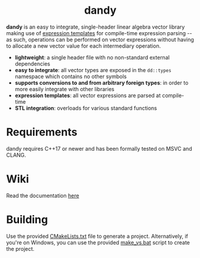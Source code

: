 <h1 align="center" width="100%">dandy</h1>

**dandy** is an easy to integrate, single-header linear algebra vector library making use of [expression templates](https://en.wikipedia.org/wiki/Expression_templates) for compile-time expression parsing -- as such, operations can be performed on vector expressions without having to allocate a new vector value for each intermediary operation.

* **lightweight**: a single header file with no non-standard external dependencies
* **easy to integrate**: all vector types are exposed in the `dd::types` namespace which contains no other symbols
* **supports conversions to and from arbitrary foreign types**: in order to more easily integrate with other libraries
* **expression templates**: all vector expressions are parsed at compile-time
* **STL integration**: overloads for various standard functions

# Requirements

dandy requires C++17 or newer and has been formally tested on MSVC and CLANG.

# Wiki

Read the documentation [here]()

# Building

Use the provided [CMakeLists.txt](CMakeLists.txt) file to generate a project. Alternatively, if you're on Windows, you can use the provided [make_vs.bat](make_vs.bat) script to create the project. 